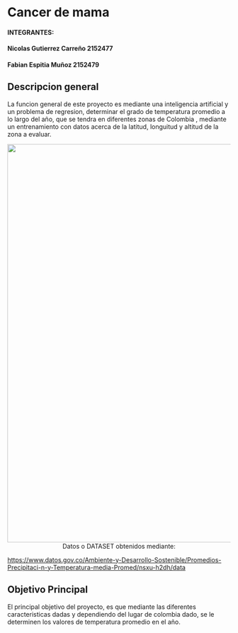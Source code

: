   # Cancer de mama

#### INTEGRANTES:
#### Nicolas Gutierrez Carreño 2152477
#### Fabian Espitia Muñoz 2152479


## Descripcion general
La funcion general de este proyecto es mediante una inteligencia artificial y un problema de regresion, determinar el grado de temperatura promedio a lo largo del año, que se tendra en  diferentes zonas de Colombia , mediante un entrenamiento con datos acerca de la latitud, longuitud y altitud de la zona a evaluar.

<p align="center"><img src="imagen portada.png" style="width:900px; /> </p>



#### Datos o DATASET obtenidos mediante:
https://www.datos.gov.co/Ambiente-y-Desarrollo-Sostenible/Promedios-Precipitaci-n-y-Temperatura-media-Promed/nsxu-h2dh/data


## Objetivo Principal

El principal objetivo del proyecto, es que  mediante las diferentes caracteristicas dadas y dependiendo del lugar de colombia dado, se le determinen los valores de temperatura promedio en el año.
